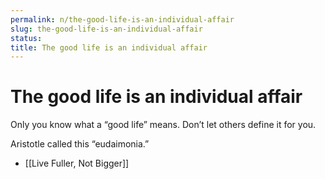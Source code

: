 ```yaml
---
permalink: n/the-good-life-is-an-individual-affair
slug: the-good-life-is-an-individual-affair
status: 
title: The good life is an individual affair
---
```

# The good life is an individual affair

Only you know what a “good life” means. Don’t let others define it for you.

Aristotle called this “eudaimonia.”

- [[Live Fuller, Not Bigger]]
